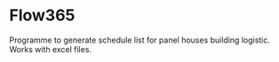 # Flow365
Programme to generate schedule list for panel houses building logistic. Works with excel files.
